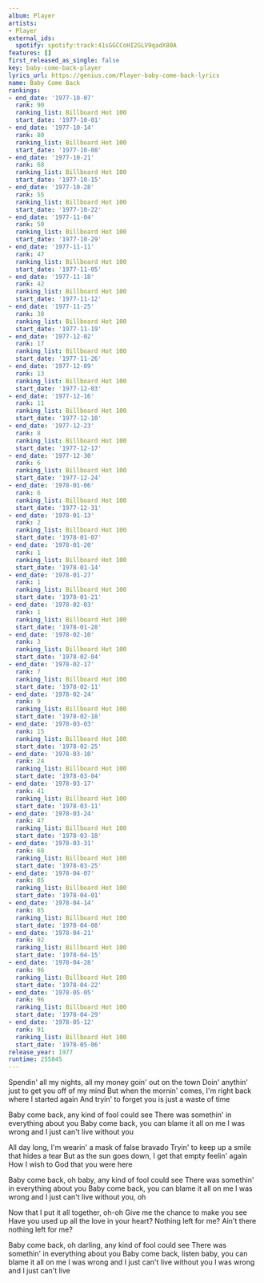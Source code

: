 ```yaml
---
album: Player
artists:
- Player
external_ids:
  spotify: spotify:track:41sGGCCoHI2GLV9qadX80A
features: []
first_released_as_single: false
key: baby-come-back-player
lyrics_url: https://genius.com/Player-baby-come-back-lyrics
name: Baby Come Back
rankings:
- end_date: '1977-10-07'
  rank: 90
  ranking_list: Billboard Hot 100
  start_date: '1977-10-01'
- end_date: '1977-10-14'
  rank: 80
  ranking_list: Billboard Hot 100
  start_date: '1977-10-08'
- end_date: '1977-10-21'
  rank: 68
  ranking_list: Billboard Hot 100
  start_date: '1977-10-15'
- end_date: '1977-10-28'
  rank: 55
  ranking_list: Billboard Hot 100
  start_date: '1977-10-22'
- end_date: '1977-11-04'
  rank: 50
  ranking_list: Billboard Hot 100
  start_date: '1977-10-29'
- end_date: '1977-11-11'
  rank: 47
  ranking_list: Billboard Hot 100
  start_date: '1977-11-05'
- end_date: '1977-11-18'
  rank: 42
  ranking_list: Billboard Hot 100
  start_date: '1977-11-12'
- end_date: '1977-11-25'
  rank: 38
  ranking_list: Billboard Hot 100
  start_date: '1977-11-19'
- end_date: '1977-12-02'
  rank: 17
  ranking_list: Billboard Hot 100
  start_date: '1977-11-26'
- end_date: '1977-12-09'
  rank: 13
  ranking_list: Billboard Hot 100
  start_date: '1977-12-03'
- end_date: '1977-12-16'
  rank: 11
  ranking_list: Billboard Hot 100
  start_date: '1977-12-10'
- end_date: '1977-12-23'
  rank: 8
  ranking_list: Billboard Hot 100
  start_date: '1977-12-17'
- end_date: '1977-12-30'
  rank: 6
  ranking_list: Billboard Hot 100
  start_date: '1977-12-24'
- end_date: '1978-01-06'
  rank: 6
  ranking_list: Billboard Hot 100
  start_date: '1977-12-31'
- end_date: '1978-01-13'
  rank: 2
  ranking_list: Billboard Hot 100
  start_date: '1978-01-07'
- end_date: '1978-01-20'
  rank: 1
  ranking_list: Billboard Hot 100
  start_date: '1978-01-14'
- end_date: '1978-01-27'
  rank: 1
  ranking_list: Billboard Hot 100
  start_date: '1978-01-21'
- end_date: '1978-02-03'
  rank: 1
  ranking_list: Billboard Hot 100
  start_date: '1978-01-28'
- end_date: '1978-02-10'
  rank: 3
  ranking_list: Billboard Hot 100
  start_date: '1978-02-04'
- end_date: '1978-02-17'
  rank: 7
  ranking_list: Billboard Hot 100
  start_date: '1978-02-11'
- end_date: '1978-02-24'
  rank: 9
  ranking_list: Billboard Hot 100
  start_date: '1978-02-18'
- end_date: '1978-03-03'
  rank: 15
  ranking_list: Billboard Hot 100
  start_date: '1978-02-25'
- end_date: '1978-03-10'
  rank: 24
  ranking_list: Billboard Hot 100
  start_date: '1978-03-04'
- end_date: '1978-03-17'
  rank: 41
  ranking_list: Billboard Hot 100
  start_date: '1978-03-11'
- end_date: '1978-03-24'
  rank: 47
  ranking_list: Billboard Hot 100
  start_date: '1978-03-18'
- end_date: '1978-03-31'
  rank: 68
  ranking_list: Billboard Hot 100
  start_date: '1978-03-25'
- end_date: '1978-04-07'
  rank: 85
  ranking_list: Billboard Hot 100
  start_date: '1978-04-01'
- end_date: '1978-04-14'
  rank: 85
  ranking_list: Billboard Hot 100
  start_date: '1978-04-08'
- end_date: '1978-04-21'
  rank: 92
  ranking_list: Billboard Hot 100
  start_date: '1978-04-15'
- end_date: '1978-04-28'
  rank: 96
  ranking_list: Billboard Hot 100
  start_date: '1978-04-22'
- end_date: '1978-05-05'
  rank: 96
  ranking_list: Billboard Hot 100
  start_date: '1978-04-29'
- end_date: '1978-05-12'
  rank: 91
  ranking_list: Billboard Hot 100
  start_date: '1978-05-06'
release_year: 1977
runtime: 255845
---
```

Spendin' all my nights, all my money goin' out on the town
Doin' anythin' just to get you off of my mind
But when the mornin' comes, I'm right back where I started again
And tryin' to forget you is just a waste of time


Baby come back, any kind of fool could see
There was somethin' in everything about you
Baby come back, you can blame it all on me
I was wrong and I just can't live without you


All day long, I'm wearin' a mask of false bravado
Tryin' to keep up a smile that hides a tear
But as the sun goes down, I get that empty feelin' again
How I wish to God that you were here


Baby come back, oh baby, any kind of fool could see
There was somethin' in everything about you
Baby come back, you can blame it all on me
I was wrong and I just can't live without you, oh


Now that I put it all together, oh-oh
Give me the chance to make you see
Have you used up all the love in your heart?
Nothing left for me? Ain't there nothing left for me?


Baby come back, oh darling, any kind of fool could see
There was somethin' in everything about you
Baby come back, listen baby, you can blame it all on me
I was wrong and I just can't live without you
I was wrong and I just can't live
